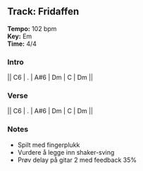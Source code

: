 ## Track: Fridaffen

**Tempo:** 102 bpm  
**Key:** Em  
**Time:** 4/4

### Intro
|| C6 | . | A#6 | Dm | C | Dm ||

### Verse
|| C6 | . | A#6 | Dm | C | Dm ||


### Notes
- Spilt med fingerplukk
- Vurdere å legge inn shaker-sving
- Prøv delay på gitar 2 med feedback 35%
